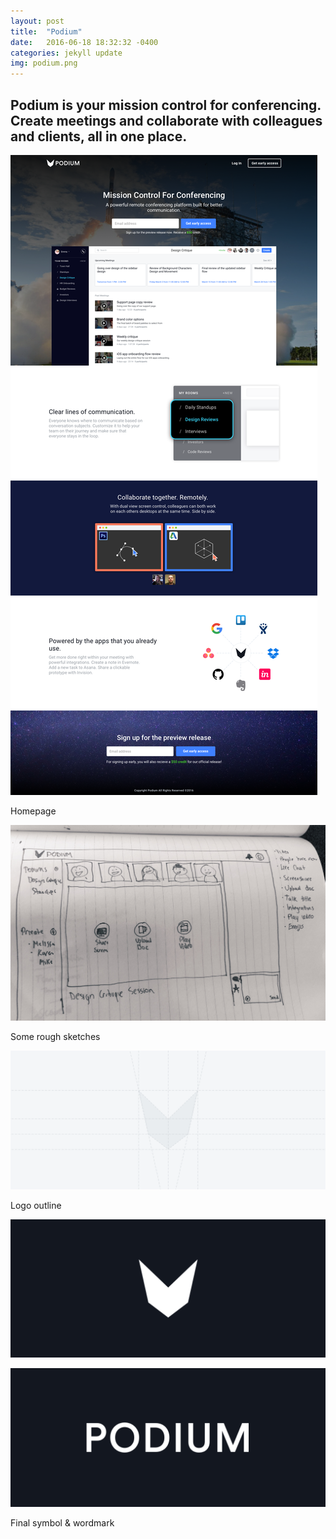 ```yaml
---
layout: post
title:  "Podium"
date:   2016-06-18 18:32:32 -0400
categories: jekyll update
img: podium.png
---
```

## Podium is your mission control for conferencing. Create meetings and collaborate with colleagues and clients, all in one place.

![podium landing](/img/podium-landing.png)

<div class="caption">Homepage</div>

![podium sketch](/img/podium-Sketch1.png)

<div class="caption">Some rough sketches</div>

![podium wirefram](/img/podium-wireframe.png)

<div class="caption">Logo outline</div>

![podium mark](/img/podium-mark.png)

![podium wordmark](/img/podium-wordmark.png)

<div class="caption">Final symbol & wordmark</div>
